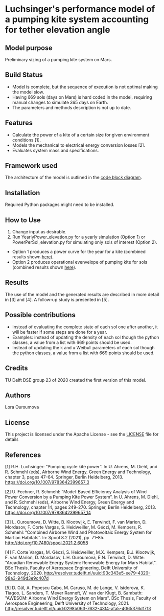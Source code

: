 # Luchsinger's performance model of a pumping kite system accounting for tether elevation angle

## Model purpose
Preliminary sizing of a pumping kite system on Mars.

## Build Status
* Model is complete, but the sequence of execution is not optimal making the model slow.
* Having 669 sols (days on Mars) is hard coded in the model, requiring manual changes to simulate 365 days on Earth.
* The parameters and methods description is not up to date.

## Features
* Calculate the power of a kite of a certain size for given environment conditions [1].
* Models the mechanical to electrical energy conversion losses [2].
* Evaluates system mass and specifications.

## Framework used
The architecture of the model is outlined in the [code block diagram](doc/LuchsingerModel_CodeBlcokDriagram.pdf).


## Installation
Required Python packages might need to be installed.

## How to Use
1. Change input as desirable.
2. Run YearlyPower_elevation.py for a yearly simulation (Option 1) or PowerPerSol_elevation.py for simulating only sols of interest (Option 2).

* Option 1 produces a power curve for the year for a kite (combined results shown [here](doc/Wind_power_for_kites.png)).
* Option 2 produces operational evenvelope of pumping kite for sols (combined results shown [here](doc/Operational_envelope_kite.png)).

## Results
The use of the model and the generated results are described in more detail in [3] and [4]. A follow-up study is presented in [5].

## Possible contributions   
* Instead of evaluating the complete state of each sol one after another, it will be faster if some steps are done for a year.
* Examples: instead of updating the density of each sol though the python classes, a value from a list with 669 points should be used.
* Instead of updating the k and u Weibull parameters of each sol though the python classes, a value from a list with 669 points should be used.

## Credits
TU Delft DSE group 23 of 2020 created the first version of this model.

## Authors
Lora Ouroumova

## License

This project is licensed under the Apache License - see the [LICENSE](LICENSE) file for details

## References

[1] R.H. Luchsinger: “Pumping cycle kite power”. In U. Ahrens, M. Diehl, and R. Schmehl (eds), Airborne Wind Energy, Green Energy and Technology, chapter 3, pages 47–64. Springer, Berlin Heidelberg, 2013. https://doi.org/10.1007/9783642399657_3

[2] U. Fechner, R. Schmehl: “Model-Based Efficiency Analysis of Wind Power Conversion by a Pumping Kite Power System”. In U. Ahrens, M. Diehl, and R. Schmehl (eds), Airborne Wind Energy, Green Energy and Technology, chapter 14, pages 249–270. Springer, Berlin Heidelberg, 2013. https://doi.org/10.1007/9783642399657_14

[3] L. Ouroumova, D. Witte, B. Klootwijk, E. Terwindt, F. van Marion, D. Mordasov, F. Corte Vargas, S. Heidweiller, M. Géczi, M. Kempers, R. Schmehl: “Combined Airborne Wind and Photovoltaic Energy System for Martian Habitats”. In: Spool 8.2 (2021), pp. 71–85. http://doi.org/10.7480/spool.2021.2.6058

[4] F. Corte Vargas, M. Géczi, S. Heidweiller, M.X. Kempers, B.J. Klootwijk, F. van Marion, D. Mordasov, L.H. Ouroumova, E.N. Terwindt, D. Witte: "Arcadian Renewable Energy System: Renewable Energy for Mars Habitat". BSc Thesis, Faculty of Aerospace Engineering, Delft University of Technology, 2020. http://resolver.tudelft.nl/uuid:93c343e5-ee79-4320-98a3-949d3e9c407d

[5] D. Gül, A. Popescu Cabo, M. Caruso, M. de Lange, V. Isidorova, K. Tiagoo, L. Sanders, T. Meyer Ranneft, W. van der Klugt, B. Sambath: "AWESOM: Airborne Wind Energy System on Mars". BSc Thesis, Faculty of Aerospace Engineering, Delft University of Technology, 2021. http://resolver.tudelft.nl/uuid:0298b063-7632-43f4-afa5-4065376df713
